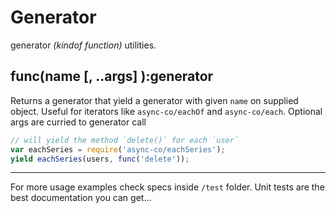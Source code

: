 # Generator #

generator *(kindof function)* utilities.

## func(name [, ..args] ):generator

Returns a generator that yield a generator with given `name` on supplied object.
Useful for iterators like `async-co/eachOf` and `async-co/each`.
Optional args are curried to generator call

```js
// will yield the method `delete()` for each `user`
var eachSeries = require('async-co/eachSeries');
yield eachSeries(users, func('delete'));
```


-------------------------------------------------------------------------------

For more usage examples check specs inside `/test` folder. Unit tests are the
best documentation you can get...
